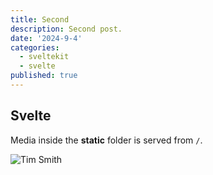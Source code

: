```yaml
---
title: Second
description: Second post.
date: '2024-9-4'
categories:
  - sveltekit
  - svelte
published: true
---
```


## Svelte

Media inside the **static** folder is served from `/`.

![Tim Smith](https://res.cloudinary.com/tithos/image/upload/f_auto,q_auto/v1704303304/design-tim-genearal-banner_h9oma6.png)